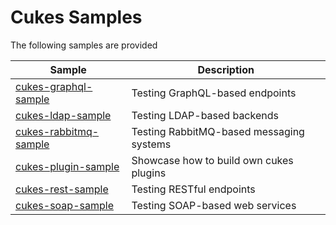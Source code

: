 # Cukes Samples

The following samples are provided

| Sample | Description |
|-----|----|
| [cukes-graphql-sample](cukes-graphql-sample) | Testing GraphQL-based endpoints |
| [cukes-ldap-sample](cukes-ldap-sample)| Testing LDAP-based backends |
| [cukes-rabbitmq-sample](cukes-rabbitmq-sample)| Testing RabbitMQ-based messaging systems |
| [cukes-plugin-sample](cukes-plugin-sample)| Showcase how to build own cukes plugins |
| [cukes-rest-sample](cukes-rest-sample)| Testing RESTful endpoints |
| [cukes-soap-sample](cukes-soap-sample)| Testing SOAP-based web services |

